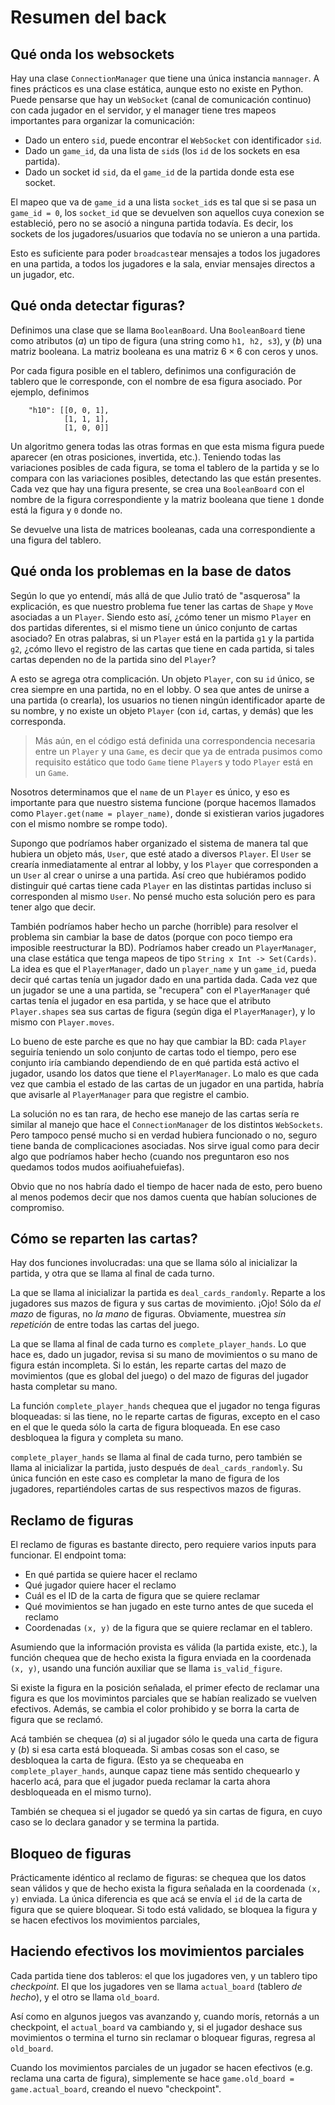 # Resumen del back 

## Qué onda los websockets 

Hay una clase `ConnectionManager` que tiene una única instancia `mannager`. A
fines prácticos es una clase estática, aunque esto no existe en Python. 
Puede pensarse que hay un `WebSocket` (canal de comunicación continuo) con 
cada jugador en el servidor, y el manager tiene tres mapeos importantes 
para organizar la comunicación:

- Dado un entero `sid`, puede encontrar el `WebSocket` con identificador `sid`.
- Dado un `game_id`,  da una lista de `sid`s (los `id` de los sockets en esa partida).
- Dado un socket id `sid`, da el `game_id` de la partida donde esta ese socket.

El mapeo que va de `game_id` a una lista `socket_id`s es tal que si se pasa un
`game_id = 0`, los `socket_id` que se devuelven son aquellos cuya conexion se
estableció, pero no se asoció a ninguna partida todavía. Es decir, los sockets
de los jugadores/usuarios que todavía no se unieron a una partida.

Esto es suficiente para poder `broadcast`ear mensajes a todos los jugadores 
en una partida, a todos los jugadores e la sala, enviar mensajes directos 
a un jugador, etc.

## Qué onda detectar figuras?

Definimos una clase que se llama `BooleanBoard`. Una `BooleanBoard` tiene como
atributos $(a)$ un tipo de figura (una string como `h1, h2, s3`), y $(b)$ una matriz
booleana. La matriz booleana es una matriz $6\times 6$ con ceros y unos.

Por cada figura posible en el tablero, definimos una configuración de tablero
que le corresponde, con el nombre de esa figura asociado. Por ejemplo, definimos 

```
    "h10": [[0, 0, 1], 
            [1, 1, 1], 
            [1, 0, 0]]
```

Un algoritmo genera todas las otras formas en que esta misma figura puede
aparecer (en otras posiciones, invertida, etc.). Teniendo todas las variaciones
posibles de cada figura, se toma el tablero de la partida y se lo compara con
las variaciones posibles, detectando las que están presentes. Cada vez que hay
una figura presente, se crea una `BooleanBoard` con el nombre de la figura
correspondiente y la matriz booleana que tiene `1` donde está la figura y `0`
donde no.

Se devuelve una lista de matrices booleanas, cada una correspondiente a una
figura del tablero.

## Qué onda los problemas en la base de datos 

Según lo que yo entendí, más allá de que Julio trató de "asquerosa" la
explicación, es que nuestro problema fue tener las cartas de `Shape` y
`Move` asociadas a un `Player`. Siendo esto así, ¿cómo tener un mismo 
`Player` en dos partidas diferentes, si el mismo tiene un único conjunto 
de cartas asociado? En otras palabras, si un `Player` está en la partida `g1` y
la partida `g2`, ¿cómo llevo el registro de las cartas que tiene en cada
partida, si tales cartas dependen no de la partida sino del `Player`?

A esto se agrega otra complicación. Un objeto `Player`, con su `id` único, se
crea siempre en una partida, no en el lobby. O sea que antes de unirse a una
partida (o crearla), los usuarios no tienen ningún identificador aparte de su
nombre, y no existe un objeto `Player` (con `id`, cartas, y demás) que les
corresponda. 

> Más aún, en el código está definida una correspondencia necesaria 
entre un `Player` y una `Game`, es decir que ya de entrada pusimos como requisito
estático que todo `Game` tiene `Player`s y todo `Player` está en un `Game`.

Nosotros determinamos que el `name` de un `Player` es único, y eso es
importante para que nuestro sistema funcione (porque hacemos llamados como
`Player.get(name = player_name)`, donde si existieran varios jugadores con el
mismo nombre se rompe todo).

Supongo que podríamos haber organizado el sistema de manera tal que hubiera un
objeto más, `User`, que esté atado a diversos `Player`. El `User` se crearía
inmediatamente al entrar al lobby, y los `Player` que corresponden a un `User`
al crear o unirse a una partida. Así creo que hubiéramos podido distinguir qué
cartas tiene cada `Player` en las distintas partidas incluso si corresponden al
mismo `User`. No pensé mucho esta solución pero es para tener algo que decir.

También podríamos haber hecho un parche (horrible) para resolver el problema
sin cambiar la base de datos (porque con poco tiempo era imposible
reestructurar la BD). Podríamos haber creado un `PlayerManager`, una clase
estática que tenga mapeos de tipo `String x Int -> Set(Cards)`. La idea es que
el `PlayerManager`, dado un `player_name` y un `game_id`, pueda decir qué
cartas tenía un jugador dado en una partida dada. Cada vez que un jugador se
une a una partida, se "recupera" con el `PlayerManager` qué cartas tenía el
jugador en esa partida, y se hace que el atributo `Player.shapes` sea sus
cartas de figura (según diga el `PlayerManager`), y lo mismo con
`Player.moves`.

Lo bueno de este parche es que no hay que cambiar la BD: cada `Player` seguiría
teniendo un solo conjunto de cartas todo el tiempo, pero ese conjunto iría
cambiando dependiendo de en qué partida está activo el jugador, usando los
datos que tiene el `PlayerManager`. Lo malo es que cada vez que cambia el
estado de las cartas de un jugador en una partida, habría que avisarle al
`PlayerManager` para que registre el cambio. 

La solución no es tan rara, de hecho ese manejo de las cartas sería re similar
al manejo que hace el `ConnectionManager` de los distintos `WebSockets`. Pero
tampoco pensé mucho si en verdad hubiera funcionado o no, seguro tiene banda 
de complicaciones asociadas. Nos sirve igual como para decir algo que podríamos
haber hecho (cuando nos preguntaron eso nos quedamos todos mudos
aoifiuahefuiefas).

Obvio que no nos habría dado el tiempo de hacer nada de esto, pero bueno al menos 
podemos decir que nos damos cuenta que habían soluciones de compromiso. 

## Cómo se reparten las cartas?

Hay dos funciones involucradas: una que se llama sólo al inicializar la partida, 
y otra que se llama al final de cada turno. 

La que se llama al inicializar la partida es `deal_cards_randomly`. Reparte a
los jugadores sus mazos de figura y sus cartas de movimiento. ¡Ojo! Sólo da *el
mazo* de figuras, no *la mano* de figuras. Obviamente, muestrea *sin
repetición* de entre todas las cartas del juego. 

La que se llama al final de cada turno es `complete_player_hands`. Lo que hace
es, dado un jugador, revisa si su mano de movimientos o su mano de figura están
incompleta. Si lo están, les reparte cartas del mazo de movimientos (que es
global del juego) o del mazo de figuras del jugador hasta completar su mano. 

La función `complete_player_hands` chequea que el jugador no tenga figuras
bloqueadas: si las tiene, no le reparte cartas de figuras, excepto en el caso
en el que le queda sólo la carta de figura bloqueada. En ese caso desbloquea la
figura y completa su mano.

`complete_player_hands` se llama al final de cada turno, pero también se llama
al inicializar la partida, justo después de `deal_cards_randomly`. Su única
función en este caso es completar la mano de figura de los jugadores,
repartiéndoles cartas de sus respectivos mazos de figuras.

## Reclamo de figuras

El reclamo de figuras es bastante directo, pero requiere varios inputs para funcionar.
El endpoint toma:

- En qué partida se quiere hacer el reclamo
- Qué jugador quiere hacer el reclamo 
- Cuál es el ID de la carta de figura que se quiere reclamar 
- Qué movimientos se han jugado en este turno antes de que suceda el reclamo 
- Coordenadas `(x, y)` de la figura que se quiere reclamar en el tablero.

Asumiendo que la información provista es válida (la partida existe, etc.), la
función chequea que de hecho exista la figura enviada en la coordenada `(x,
y)`, usando una función auxiliar que se llama `is_valid_figure`.

Si existe la figura en la posición señalada, el primer efecto de reclamar una
figura es que los movimintos parciales que se habían realizado se vuelven
efectivos. Además, se cambia el color prohibido y se borra la carta de figura
que se reclamó. 

Acá también se chequea $(a)$ si al jugador sólo le queda una carta de figura y
$(b)$ si esa carta está bloqueada. Si ambas cosas son el caso, se desbloquea la
carta de figura. (Esto ya se chequeaba en `complete_player_hands`, aunque capaz
tiene más sentido chequearlo y hacerlo acá, para que el jugador pueda reclamar
la carta ahora desbloqueada en el mismo turno).

También se chequea si el jugador se quedó ya sin cartas de figura, en cuyo caso
se lo declara ganador y se termina la partida.

## Bloqueo de figuras 

Prácticamente idéntico al reclamo de figuras: se chequea que los datos sean
válidos y que de hecho exista la figura señalada en la coordenada `(x, y)`
enviada. La única diferencia es que acá se envía el `id` de la carta de figura
que se quiere bloquear. Si todo está validado, se bloquea la figura y se hacen
efectivos los movimientos parciales,


## Haciendo efectivos los movimientos parciales 

Cada partida tiene dos tableros: el que los jugadores ven, y un tablero tipo
*checkpoint*. El que los jugadores ven se llama `actual_board` (tablero *de
hecho*), y el otro se llama `old_board`. 

Así como en algunos juegos vas avanzando y, cuando morís, retornás a un
checkpoint, el `actual_board` va cambiando y, si el jugador deshace sus
movimientos o termina el turno sin reclamar o bloquear figuras, regresa al
`old_board`. 

Cuando los movimientos parciales de un jugador se hacen efectivos (e.g. reclama
una carta de figura), simplemente se hace `game.old_board = game.actual_board`,
creando el nuevo "checkpoint".




























































